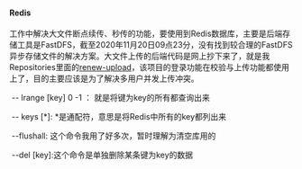 #### Redis

​	工作中解决大文件断点续传、秒传的功能，要使用到Redis数据库，主要是后端存储工具是FastDFS，截至2020年11月20日09点23分，没有找到较合理的FastDFS异步存储文件的解决方案。大文件上传的后端代码是网上抄下来了，就是我Repositories里面的[renew-upload](https://github.com/SennerMing/renew-upload)，该项目的登录功能在校验与上传功能都使用上了，目的主要应该是为了解决多用户并发上传冲突。

​	-- lrange [key] 0 -1 ： 就是将键为key的所有都查询出来

​	-- keys [*]: *是通配符，意思是将Redis中所有的key都列出来

​	--flushall: 这个命令我用了好多次，暂时理解为清空库用的

​	--del [key]:这个命令是单独删除某条键为key的数据

